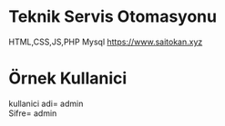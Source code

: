 # Teknik Servis Otomasyonu
HTML,CSS,JS,PHP
Mysql
https://www.saitokan.xyz
# Örnek Kullanici
kullanici adi= admin 
<br>
Sifre= admin
